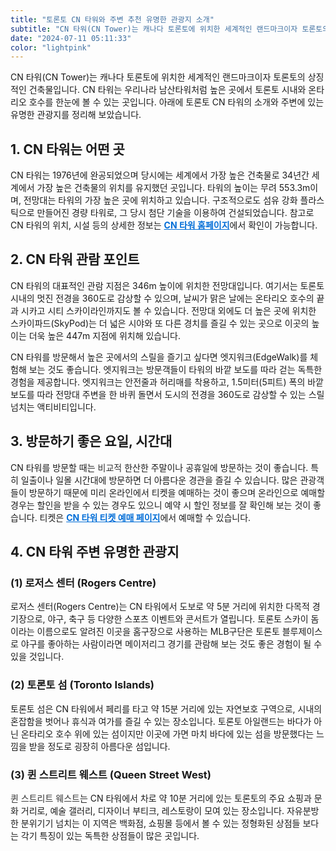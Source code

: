 ```yaml
---
title: "토론토 CN 타워와 주변 추천 유명한 관광지 소개"
subtitle: "CN 타워(CN Tower)는 캐나다 토론토에 위치한 세계적인 랜드마크이자 토론토의 상징적인 건축물입니다. CN 타워는 우리나라 남산타워처럼 높은 곳에서 토론토 시내와 온타리오 호수를 한눈에 볼 수 있는 곳입니다. 캐나다 토론토 CN 타워의 소개와 주변에 있는 추천할 만한 유명한 관광지를 정리한 글입니다."
date: "2024-07-11 05:11:33"
color: "lightpink"
---
```


<p>CN 타워(CN Tower)는 캐나다 토론토에 위치한 세계적인 랜드마크이자 토론토의 상징적인 건축물입니다. CN 타워는 우리나라 남산타워처럼 높은 곳에서 토론토 시내와 온타리오 호수를 한눈에 볼 수 있는 곳입니다. 아래에 토론토 CN 타워의 소개와 주변에 있는 유명한 관광지를 정리해 보았습니다.</p>
<p></p>


<h2><b>1. CN 타워는 어떤 곳</b></h2>
<p>CN 타워는 1976년에 완공되었으며 당시에는 세계에서 가장 높은 건축물로 34년간 세계에서 가장 높은 건축물의 위치를 유지했던 곳입니다. 타워의 높이는 무려 553.3m이며, 전망대는 타워의 가장 높은 곳에 위치하고 있습니다. 구조적으로도 섬유 강화 플라스틱으로 만들어진 경량 타워로, 그 당시 첨단 기술을 이용하여 건설되었습니다. 참고로 CN 타워의 위치, 시설 등의 상세한 정보는 <b><a class="linkBold" style="color:#006dd7" href="https://www.cntower.ca/">CN 타워 홈페이지</a></b>에서 확인이 가능합니다.</p>
<p></p>


<h2><b>2. CN 타워 관람 포인트</b></h2>
<p>CN 타워의 대표적인 관람 지점은 346m 높이에 위치한 전망대입니다. 여기서는 토론토 시내의 멋진 전경을 360도로 감상할 수 있으며, 날씨가 맑은 날에는 온타리오 호수의 끝과 시카고 시티 스카이라인까지도 볼 수 있습니다. 전망대 외에도 더 높은 곳에 위치한 스카이파드(SkyPod)는 더 넓은 시야와 또 다른 경치를 즐길 수 있는 곳으로 이곳의 높이는 더욱 높은 447m 지점에 위치해 있습니다.</p>
<p></p>
<p>CN 타워를 방문해서 높은 곳에서의 스릴을 즐기고 싶다면 엣지워크(EdgeWalk)를 체험해 보는 것도 좋습니다. 엣지워크는 방문객들이 타워의 바깥 보도를 따라 걷는 독특한 경험을 제공합니다. 엣지워크는 안전줄과 허리매를 착용하고, 1.5미터(5피트) 폭의 바깥 보도를 따라 전망대 주변을 한 바퀴 돌면서 도시의 전경을 360도로 감상할 수 있는 스릴 넘치는 액티비티입니다.</p>
<p></p>


<h2><b>3. 방문하기 좋은 요일, 시간대</b></h2>
<p>CN 타워를 방문할 때는 <span style="color: #333333; ">비교적 </span>한산한 주말이나 공휴일에 방문하는 것이 좋습니다. 특히 일출이나 일몰 시간대에 방문하면 더 아름다운 경관을 즐길 수 있습니다. 많은 관광객들이 방문하기 때문에 미리 온라인에서 티켓을 예매하는 것이 좋으며 온라인으로 예매할 경우는 할인을 받을 수 있는 경우도 있으니 예약 시 할인 정보를 잘 확인해 보는 것이 좋습니다. 티켓은 <span style="color: #006dd7;"><b><a class="linkBold" style="color:#006dd7" href="https://www.cntower.ca/plan-your-visit/tickets-and-hours/tickets">CN 타워 티켓 예매 페이지</a></b></span>에서 예매할 수 있습니다.</p>
<p></p>


<h2><b>4. CN 타워 주변 유명한 관광지</b></h2>

<h3><b>(1) 로저스 센터 (Rogers Centre) </b></h3>
<p>로저스 센터(Rogers Centre)는 CN 타워에서 도보로 약 5분 거리에 위치한 다목적 경기장으로, 야구, 축구 등 다양한 스포츠 이벤트와 콘서트가 열립니다. 토론토 스카이 돔이라는 이름으로도 알려진 이곳을 홈구장으로 사용하는 MLB구단은 토론토 블루제이스로 야구를 좋아하는 사람이라면 메이저리그 경기를 관람해 보는 것도 좋은 경험이 될 수 있을 것입니다.</p>
<p></p>

<h3><b>(2) 토론토 섬 (Toronto Islands)</b></h3>
<p>토론토 섬은 CN 타워에서 페리를 타고 약 15분 거리에 있는 자연보호 구역으로, 시내의 혼잡함을 벗어나 휴식과 여가를 즐길 수 있는 장소입니다. 토론토 아일랜드는 바다가 아닌 온타리오 호수 위에 있는 섬이지만 이곳에 가면 마치 바다에 있는 섬을 방문했다는 느낌을 받을 정도로 굉장히 아름다운 섬입니다.</p>
<p></p>

<h3><b>(3) 퀸 스트리트 웨스트 (Queen Street West)</b></h3>
<p><span style="color: #333333; ">퀸 스트리트 웨스트</span>는 CN 타워에서 차로 약 10분 거리에 있는 토론토의 주요 쇼핑과 문화 거리로, 예술 갤러리, 디자이너 부티크, 레스토랑이 모여 있는 장소입니다. 자유분방한 분위기기 넘치는 이 지역은 백화점, 쇼핑몰 등에서 볼 수 있는 정형화된 상점들 보다는 각기 특징이 있는 독특한 상점들이 많은 곳입니다.</p>
<p></p>